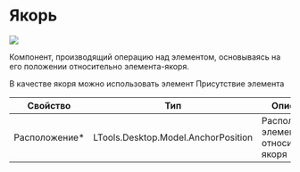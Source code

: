 # Якорь

![](../../resources/basic/desktop/image-(19).png)

Компонент, производящий операцию над элементом, основываясь на его положении относительно элемента-якоря.

В качестве якоря можно использовать элемент Присутствие элемента

| Свойство       | Тип                                 | Описание                                 |
| -------------- | ----------------------------------- | ---------------------------------------- |
| Расположение\* | LTools.Desktop.Model.AnchorPosition | Расположение элемента относительно якоря |

